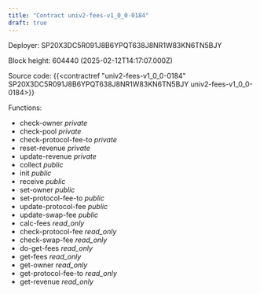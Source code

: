 ```yaml
---
title: "Contract univ2-fees-v1_0_0-0184"
draft: true
---
```

Deployer: SP20X3DC5R091J8B6YPQT638J8NR1W83KN6TN5BJY


 



Block height: 604440 (2025-02-12T14:17:07.000Z)

Source code: {{<contractref "univ2-fees-v1_0_0-0184" SP20X3DC5R091J8B6YPQT638J8NR1W83KN6TN5BJY univ2-fees-v1_0_0-0184>}}

Functions:

* check-owner _private_
* check-pool _private_
* check-protocol-fee-to _private_
* reset-revenue _private_
* update-revenue _private_
* collect _public_
* init _public_
* receive _public_
* set-owner _public_
* set-protocol-fee-to _public_
* update-protocol-fee _public_
* update-swap-fee _public_
* calc-fees _read_only_
* check-protocol-fee _read_only_
* check-swap-fee _read_only_
* do-get-fees _read_only_
* get-fees _read_only_
* get-owner _read_only_
* get-protocol-fee-to _read_only_
* get-revenue _read_only_
